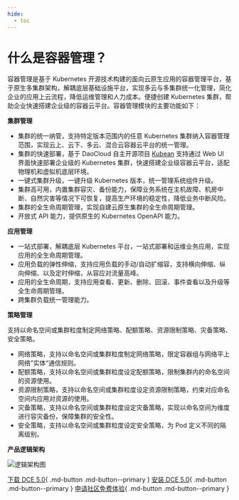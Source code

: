 ```yaml
---
hide:
  - toc
---
```


# 什么是容器管理？

容器管理是基于 Kubernetes 开源技术构建的面向云原生应用的容器管理平台，基于原生多集群架构，解耦底层基础设施平台，实现多云与多集群统一化管理，简化企业的应用上云流程，降低运维管理和人力成本。便捷创建 Kubernetes 集群，帮助企业快速搭建企业级的容器云平台。容器管理模块的主要功能如下：

**集群管理**

- 集群的统一纳管，支持特定版本范围内的任意 Kubernetes 集群纳入容器管理范围，实现云上、云下、多云、混合云容器云平台的统一管理。
- 集群的快速部署，基于 DaoCloud 自主开源项目 [Kubean](https://github.com/kubean-io/kubean) 支持通过 Web UI 界面快速部署企业级的 Kubernetes 集群，快速搭建企业级容器云平台，适配物理机和虚拟机底层环境。
- 一键式集群升级，一键升级 Kubernetes 版本，统一管理系统组件升级。
- 集群高可用，内置集群容灾、备份能力，保障业务系统在主机故障、机房中断、自然灾害等情况下可恢复，提高生产环境的稳定性，降低业务中断风险。
- 集群的全生命周期管理，实现自建云原生集群的全生命周期管理。
- 开放式 API 能力，提供原生的 Kubernetes OpenAPI 能力。

**应用管理**

- 一站式部署，解耦底层 Kubernetes 平台，一站式部署和运维业务应用，实现应用的全生命周期管理。
- 应用负载的弹性伸缩，支持应用负载的手动/自动扩缩容，支持横向伸缩、纵向伸缩、以及定时伸缩，从容应对流量高峰。
- 应用的全生命周期，支持应用查看、更新、删除、回滚、事件查看以及升级等全生命周期管理。
- 跨集群负载统一管理能力。

**策略管理**

支持以命名空间或集群粒度制定网络策略、配额策略、资源限制策略、灾备策略、安全策略。

- 网络策略，支持以命名空间或集群粒度制定网络策略，限定容器组与网络平上网络”实体“通信规则。
- 配额策略，支持以命名空间或集群粒度设定配额策略，限制集群内的命名空间的资源使用。
- 资源限制策略，支持以命名空间或集群粒度设定资源限制策略，约束对应命名空间内应用对资源的使用。
- 灾备策略，支持以命名空间或集群粒度设定灾备策略，实现以命名空间为维度进行容灾备份，保障集群的安全性。
- 安全策略，支持以命名空间或集群粒度设定安全策略，为 Pod 定义不同的隔离级别。

**产品逻辑架构**

![逻辑架构图](https://docs.daocloud.io/daocloud-docs-images/docs/kpanda/images/kpanda_architect.png)

[下载 DCE 5.0](../../download/dce5.md){ .md-button .md-button--primary }
[安装 DCE 5.0](../../install/intro.md){ .md-button .md-button--primary }
[申请社区免费体验](../../dce/license0.md){ .md-button .md-button--primary }
